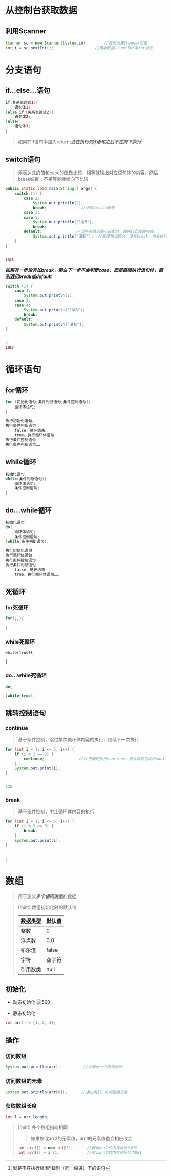 # 从控制台获取数据
## 利用Scanner
```java
Scanner sc = new Scanner(System.in);       //首先创建Scanner对象
int i = sc.nextInt();                  //接收数据，nextInt与int对应
```

# 分支语句
## if…else…语句
```java
if(关系表达式1){
	语句体1;             
}else if（关系表达式2){
	语句体2;
}else{
	语句体3;
}
```
>如果在if语句中加入return;***会在执行完if语句之后不在向下执行***[^1]

[^1]:就是不在执行根if同级别（同一缩进）下的语句

## switch语句
>用表达式的值和case的值做比较，相等就输出对应语句体的内容，然后break结束；不相等就继续向下比较
```java
public static void main(String[] args) {  
    switch (1) {  
        case 2:  
            System.out.println(2);  
            break;               //结束switch语句
        case 3:  
        case 1:  
            System.out.println("1或3");  
            break;  
        default:               //当所有情况都不匹配时，就执行此处的内容。
            System.out.println("没有");  //即使情况符合，没有break，也会执行default
    }  
}


1或3
```

***如果有一步没有加break，那么下一步不会判断case，而是直接执行语句体，直到遇见break或default***
```java
switch (1) {  
    case 1:  
        System.out.println(2);  
    case 3:  
    case 4:  
        System.out.println("1或3");  
        break;  
    default:  
        System.out.println("没有");  
}


2
1或3
```

# 循环语句
## for循环
```java
for (初始化语句;条件判断语句;条件控制语句){
	循环体语句;
}

执行初始化语句，
执行条件判断语句
	false，循环结束
	true，执行循环体语句
执行条件控制语句
执行条件判断语句……
```

## while循环
```java
初始化语句
while(条件判断语句){
	循环体语句;
	条件控制语句;
}
```

## do…while循环
```java
初始化语句
do{
	循环体语句;
	条件控制语句;
}while(条件判断语句);

执行初始化语句
执行循环体语句
执行条件控制语句
执行条件判断语句
	false，循环结束
	true，执行循环体语句……
```

## 死循环
### for死循环
```java
for(;;){

}
```

### while死循环
```jaca
while(true){

}
```

### do…while死循环
```java
do{

}while(true);
```


## 跳转控制语句
### continue
>基于条件控制，跳过某次循环体内容的执行，继续下一次执行
```java
for (int i = 1; i <= 5; i++) {  
    if (i % 2 == 0) {  
        continue;               //if正确则执行continue，则会跳过这次的sout
    }  
    System.out.print(i);  
}


135
```

### break
>基于条件控制，中止循环体内容的执行
```java
for (int i = 1; i <= 5; i++) {  
    if (i % 2 == 0) {  
        break;                 
    }  
    System.out.print(i);  
}


1
```


# 数组
>用于定义***多个相同类型***的数据

>[!hint] 数组初始化时的默认值
>
>| **数据类型** | **默认值** |
> | -------- | ------- |
> | 整数       | 0       |
> | 浮点数      | 0.0     |
> | 布尔值      | false   |
> | 字符       | 空字符     |
> | 引用数类     | null    |

## 初始化
- 动态初始化
![500](https://obsidian-1307744200.cos.ap-guangzhou.myqcloud.com/%E5%9B%BE%E7%89%87/202403022043058.png)

- 静态初始化
```java
int arr[] = {1, 2, 3};
```

## 操作
### 访问数组
```java
System.out.println(arr);          //会输出一个内存地址
```

### 访问数组的元素
```java
System.out.println(arr[0]);      //通过索引，访问数组元素
```

### 获取数组长度
```java
int l = arr.length;
```

>[!hint] 多个数组指向相同
>>如果修改arr2的元素值，arr1的元素值也会相应改变
> ```java
> int arr1[] = new int[3];      //假设arr1的内存地址为001
> int arr2[] = arr1;            //那么arr2的内存地址也为001
> ```

